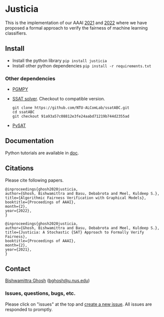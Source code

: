 # Justicia
This is the implementation of our AAAI [2021](https://arxiv.org/pdf/2009.06516.pdf) and [2022](https://arxiv.org/pdf/2109.09447.pdf) where we have proposed a formal approach to verify the fairness of machine learning classifiers.

## Install
- Install the python library
`pip install justicia`
- Install other python dependencies
`pip install -r requirements.txt`

### Other dependencies
- [PGMPY](https://github.com/pgmpy/pgmpy)
- [SSAT solver](https://github.com/nianzelee/ssatABC). Checkout to compatible version.
    
    ```
    git clone https://github.com/NTU-ALComLab/ssatABC.git
    cd ssatABC
    git checkout 91a93a57c08812e3fe24aabd71219b744d2355ad
    ```
- [PySAT](https://github.com/pysathq/pysat)

## Documentation
Python tutorials are available in [doc](doc/).

## Citations
Please cite following papers.
```
@inproceedings{ghosh2020justicia,
author={Ghosh, Bishwamittra and Basu, Debabrota and Meel, Kuldeep S.},
title={Algorithmic Fairness Verification with Graphical Models},
booktitle={Proceedings of AAAI},
month={2},
year={2022},
}

@inproceedings{ghosh2020justicia,
author={Ghosh, Bishwamittra and Basu, Debabrota and Meel, Kuldeep S.},
title={Justicia: A Stochastic {SAT} Approach to Formally Verify Fairness},
booktitle={Proceedings of AAAI},
month={2},
year={2021},
}
```
## Contact
[Bishwamittra Ghosh](https://bishwamittra.github.io/) (bghosh@u.nus.edu)

### Issues, questions, bugs, etc.
Please click on "issues" at the top and [create a new issue](https://github.com/meelgroup/justicia/issues). All issues are responded to promptly.
